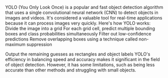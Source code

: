 YOLO (You Only Look Once) is a popular and fast object detection algorithm that uses a single convolutional neural network (CNN) to detect objects in images and videos. It's considered a valuable tool for real-time applications because it can process images very quickly. 
Here's how YOLO works:
  Divide the image into a grid
  For each grid cell, predict multiple bounding boxes and class probabilities simultaneously
  Filter out low-confidence predictions
  Remove overlapping boxes using a technique called non-maximum suppression

Output the remaining guesses as rectangles and object labels 
YOLO's efficiency in balancing speed and accuracy makes it significant in the field of object detection. However, it has some limitations, such as being less accurate than other methods and struggling with small objects. 


